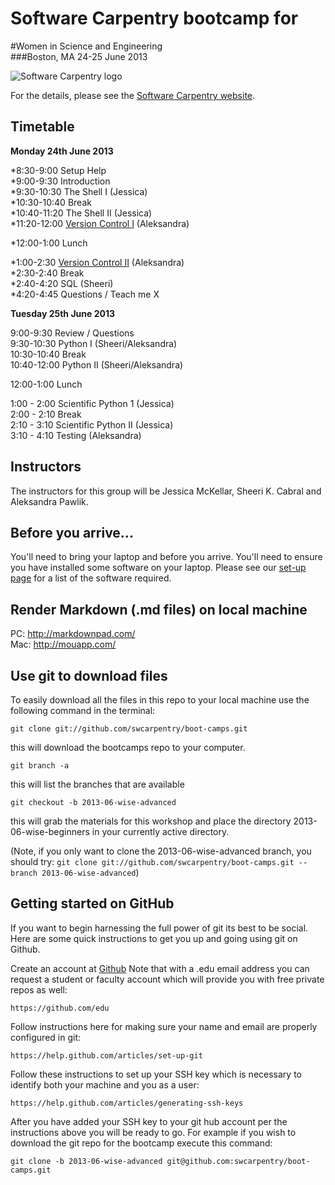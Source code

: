 # Software Carpentry bootcamp for   
#Women in Science and Engineering    
###Boston, MA 24-25 June 2013

![Software Carpentry logo](http://software-carpentry.org/img/software-carpentry-banner.png "Software Carpentry logo")

For the details, please see the [Software Carpentry website](http://software-carpentry.org/bootcamps/2013-06-wise.html).

## Timetable

**Monday 24th June 2013**  

*8:30-9:00 Setup Help  
*9:00-9:30 Introduction  
*9:30-10:30 The Shell I (Jessica)  
*10:30-10:40 Break  
*10:40-11:20 The Shell II (Jessica)  
*11:20-12:00 [Version Control I](version-control) (Aleksandra)  

*12:00-1:00 Lunch  

*1:00-2:30 [Version Control II](version-control) (Aleksandra)  
*2:30-2:40 Break  
*2:40-4:20 SQL (Sheeri)  
*4:20-4:45  Questions / Teach me X  


**Tuesday 25th June 2013**  

9:00-9:30 Review / Questions  
9:30-10:30 Python I (Sheeri/Aleksandra)  
10:30-10:40 Break  
10:40-12:00 Python II (Sheeri/Aleksandra)  

12:00-1:00 Lunch  

1:00 - 2:00 Scientific Python 1 (Jessica)  
2:00 - 2:10 Break  
2:10 - 3:10 Scientific Python II (Jessica)  
3:10 - 4:10 Testing (Aleksandra)  


## Instructors

The instructors for this group will be Jessica McKellar, Sheeri K. Cabral and Aleksandra Pawlik.


## Before you arrive...

You'll need to bring your laptop and before you arrive. You'll need to ensure you have installed some software on your laptop. Please see our [set-up page](Setup.md) for a list of the software required.


Render Markdown (.md files) on local machine
--------------------------------------------
PC: http://markdownpad.com/  
Mac: http://mouapp.com/

Use git to download files
---------------------------

To easily download all the files in this repo to your local machine use the following command in the terminal:

    git clone git://github.com/swcarpentry/boot-camps.git
this will download the bootcamps repo to your computer. 

    git branch -a
this will list the branches that are available

    git checkout -b 2013-06-wise-advanced
this will grab the materials for this workshop and place the directory 2013-06-wise-beginners in your currently active directory.

(Note, if you only want to clone the 2013-06-wise-advanced branch, you should try: `git clone git://github.com/swcarpentry/boot-camps.git --branch 2013-06-wise-advanced`)

Getting started on GitHub
--------------------------
If you want to begin harnessing the full power of git its best to be social. Here are some quick instructions to get you up and going using git on Github.

Create an account at [Github](http://github.com) Note that with a .edu email address you can request a student or faculty account which will provide you with free private repos as well:

    https://github.com/edu
Follow instructions here for making sure your name and email are properly configured in git:

    https://help.github.com/articles/set-up-git
Follow these instructions to set up your SSH key which is necessary to identify both your machine and you as a user:

    https://help.github.com/articles/generating-ssh-keys
After you have added your SSH key to your git hub account per the instructions above you will be ready to go. For example if you wish to download the git repo for the bootcamp execute this command:

    git clone -b 2013-06-wise-advanced git@github.com:swcarpentry/boot-camps.git



